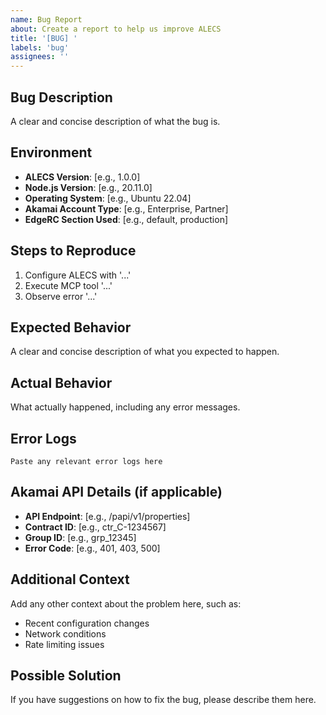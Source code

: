 ```yaml
---
name: Bug Report
about: Create a report to help us improve ALECS
title: '[BUG] '
labels: 'bug'
assignees: ''
---
```


## Bug Description
A clear and concise description of what the bug is.

## Environment
- **ALECS Version**: [e.g., 1.0.0]
- **Node.js Version**: [e.g., 20.11.0]
- **Operating System**: [e.g., Ubuntu 22.04]
- **Akamai Account Type**: [e.g., Enterprise, Partner]
- **EdgeRC Section Used**: [e.g., default, production]

## Steps to Reproduce
1. Configure ALECS with '...'
2. Execute MCP tool '...'
3. Observe error '...'

## Expected Behavior
A clear and concise description of what you expected to happen.

## Actual Behavior
What actually happened, including any error messages.

## Error Logs
```
Paste any relevant error logs here
```

## Akamai API Details (if applicable)
- **API Endpoint**: [e.g., /papi/v1/properties]
- **Contract ID**: [e.g., ctr_C-1234567]
- **Group ID**: [e.g., grp_12345]
- **Error Code**: [e.g., 401, 403, 500]

## Additional Context
Add any other context about the problem here, such as:
- Recent configuration changes
- Network conditions
- Rate limiting issues

## Possible Solution
If you have suggestions on how to fix the bug, please describe them here.